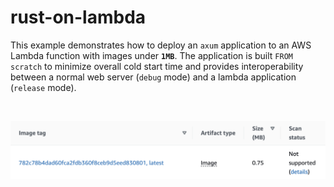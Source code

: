 # **rust-on-lambda**

This example demonstrates how to deploy an `axum` application to an AWS Lambda function with images under **`1MB`**. The application is built `FROM scratch` to minimize overall cold start time and provides interoperability between a normal web server (`debug` mode) and a lambda application (`release` mode).

<br />

![image](./assets/image.png)
